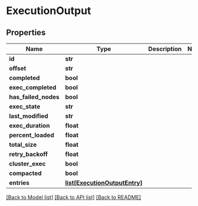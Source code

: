 # ExecutionOutput

## Properties
Name | Type | Description | Notes
------------ | ------------- | ------------- | -------------
**id** | **str** |  | 
**offset** | **str** |  | 
**completed** | **bool** |  | 
**exec_completed** | **bool** |  | 
**has_failed_nodes** | **bool** |  | 
**exec_state** | **str** |  | 
**last_modified** | **str** |  | 
**exec_duration** | **float** |  | 
**percent_loaded** | **float** |  | 
**total_size** | **float** |  | 
**retry_backoff** | **float** |  | 
**cluster_exec** | **bool** |  | 
**compacted** | **bool** |  | 
**entries** | [**list[ExecutionOutputEntry]**](ExecutionOutputEntry.md) |  | 

[[Back to Model list]](../README.md#documentation-for-models) [[Back to API list]](../README.md#documentation-for-api-endpoints) [[Back to README]](../README.md)


